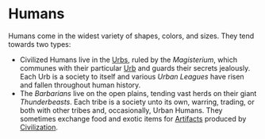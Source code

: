 # Humans

Humans come in the widest variety of shapes, colors, and sizes. They tend towards two types:

- Civilized Humans live in the [Urbs](urbs.md), ruled by the *Magisterium*, which communes with their particular [Urb](urbs.md) and guards their secrets jealously. Each Urb is a society to itself and various *Urban Leagues* have risen and fallen throughout human history.
- The *Barbarians* live on the open plains, tending vast herds on their giant *Thunderbeasts*. Each tribe is a society unto its own, warring, trading, or both with other tribes and, occasionally, Urban Humans. They sometimes exchange food and exotic items for
[Artifacts](artifacts.md) produced by [Civilization](civilization.md).
